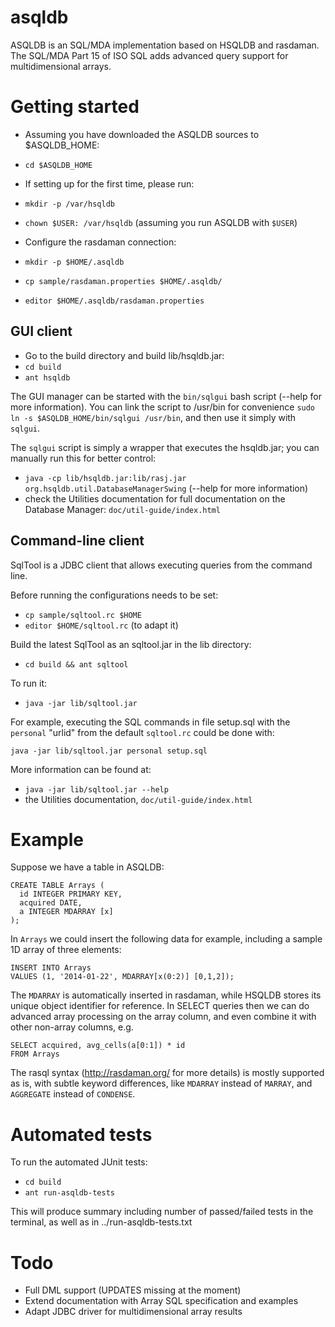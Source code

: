 asqldb
======

ASQLDB is an SQL/MDA implementation based on HSQLDB and rasdaman. The SQL/MDA
Part 15 of ISO SQL adds advanced query support for multidimensional arrays.

Getting started
===============
* Assuming you have downloaded the ASQLDB sources to $ASQLDB_HOME:
 * `cd $ASQLDB_HOME`

* If setting up for the first time, please run:
 * `mkdir -p /var/hsqldb`
 * `chown $USER: /var/hsqldb` (assuming you run ASQLDB with `$USER`)

* Configure the rasdaman connection:
 * `mkdir -p $HOME/.asqldb`
 * `cp sample/rasdaman.properties $HOME/.asqldb/`
 * `editor $HOME/.asqldb/rasdaman.properties`

GUI client
----------
* Go to the build directory and build lib/hsqldb.jar:
 * `cd build`
 * `ant hsqldb`

The GUI manager can be started with the `bin/sqlgui` bash script 
(--help for more information). You can link the script to /usr/bin for 
convenience `sudo ln -s $ASQLDB_HOME/bin/sqlgui /usr/bin`, and then use it
simply with `sqlgui`.

The `sqlgui` script is simply a wrapper that executes the hsqldb.jar; you can
manually run this for better control:
 * `java -cp lib/hsqldb.jar:lib/rasj.jar org.hsqldb.util.DatabaseManagerSwing`
(--help for more information)
 * check the Utilities documentation for full documentation on the
Database Manager: `doc/util-guide/index.html`

Command-line client
-------------------
SqlTool is a JDBC client that allows executing queries from the command line.

Before running the configurations needs to be set:
 * `cp sample/sqltool.rc $HOME`
 * `editor $HOME/sqltool.rc` (to adapt it)

Build the latest SqlTool as an sqltool.jar in the lib directory:
 * `cd build && ant sqltool`

To run it:
 * `java -jar lib/sqltool.jar`

For example, executing the SQL commands in file setup.sql with the `personal` 
"urlid" from the default `sqltool.rc` could be done with:

    java -jar lib/sqltool.jar personal setup.sql

More information can be found at:
 * `java -jar lib/sqltool.jar --help`
 * the Utilities documentation, `doc/util-guide/index.html`

Example
=======
Suppose we have a table in ASQLDB:

    CREATE TABLE Arrays (
      id INTEGER PRIMARY KEY,
      acquired DATE,
      a INTEGER MDARRAY [x]
    );

In `Arrays` we could insert the following data for example, including a sample
1D array of three elements:

    INSERT INTO Arrays
    VALUES (1, '2014-01-22', MDARRAY[x(0:2)] [0,1,2]);

The `MDARRAY` is automatically inserted in rasdaman, while HSQLDB stores its
unique object identifier for reference.
In SELECT queries then we can do advanced array processing on the array column,
and even combine it with other non-array columns, e.g.

    SELECT acquired, avg_cells(a[0:1]) * id
    FROM Arrays

The rasql syntax (http://rasdaman.org/ for more details) is mostly supported as
is, with subtle keyword differences, like `MDARRAY` instead of `MARRAY`, and
`AGGREGATE` instead of `CONDENSE`.

Automated tests
===============

To run the automated JUnit tests:
 * `cd build`
 * `ant run-asqldb-tests`

This will produce summary including number of passed/failed tests in the 
terminal, as well as in ../run-asqldb-tests.txt

Todo
====
* Full DML support (UPDATES missing at the moment)
* Extend documentation with Array SQL specification and examples
* Adapt JDBC driver for multidimensional array results
